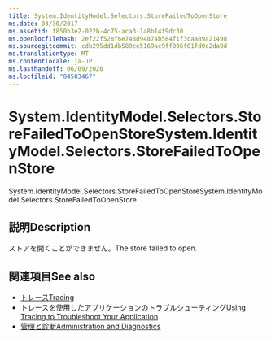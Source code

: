 ```yaml
---
title: System.IdentityModel.Selectors.StoreFailedToOpenStore
ms.date: 03/30/2017
ms.assetid: f850b3e2-022b-4c75-aca3-1a8b14f9dc30
ms.openlocfilehash: 2ef22f528f6e748d94874b584f1f3caa89a21498
ms.sourcegitcommit: cdb295dd1db589ce5169ac9ff096f01fd0c2da9d
ms.translationtype: MT
ms.contentlocale: ja-JP
ms.lasthandoff: 06/09/2020
ms.locfileid: "84583467"
---
```

# <a name="systemidentitymodelselectorsstorefailedtoopenstore"></a><span data-ttu-id="bb028-102">System.IdentityModel.Selectors.StoreFailedToOpenStore</span><span class="sxs-lookup"><span data-stu-id="bb028-102">System.IdentityModel.Selectors.StoreFailedToOpenStore</span></span>
<span data-ttu-id="bb028-103">System.IdentityModel.Selectors.StoreFailedToOpenStore</span><span class="sxs-lookup"><span data-stu-id="bb028-103">System.IdentityModel.Selectors.StoreFailedToOpenStore</span></span>  
  
## <a name="description"></a><span data-ttu-id="bb028-104">説明</span><span class="sxs-lookup"><span data-stu-id="bb028-104">Description</span></span>  
 <span data-ttu-id="bb028-105">ストアを開くことができません。</span><span class="sxs-lookup"><span data-stu-id="bb028-105">The store failed to open.</span></span>  
  
## <a name="see-also"></a><span data-ttu-id="bb028-106">関連項目</span><span class="sxs-lookup"><span data-stu-id="bb028-106">See also</span></span>

- [<span data-ttu-id="bb028-107">トレース</span><span class="sxs-lookup"><span data-stu-id="bb028-107">Tracing</span></span>](index.md)
- [<span data-ttu-id="bb028-108">トレースを使用したアプリケーションのトラブルシューティング</span><span class="sxs-lookup"><span data-stu-id="bb028-108">Using Tracing to Troubleshoot Your Application</span></span>](using-tracing-to-troubleshoot-your-application.md)
- [<span data-ttu-id="bb028-109">管理と診断</span><span class="sxs-lookup"><span data-stu-id="bb028-109">Administration and Diagnostics</span></span>](../index.md)
